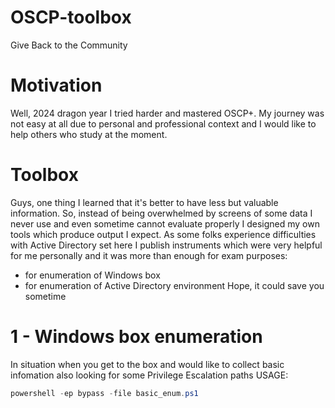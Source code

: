 # OSCP-toolbox
Give Back to the Community

# Motivation
Well, 2024 dragon year I tried harder and mastered OSCP+. My journey was not easy at all due to personal and professional context and I would like to help others who study at the moment.

# Toolbox
Guys, one thing I learned that it's better to have less but valuable information. So, instead of being overwhelmed by screens of some data I never use and even sometime cannot evaluate properly I designed my own tools which produce output I expect. As some folks experience difficulties with Active Directory set here I publish instruments which were very helpful for me personally and it was more than enough for exam purposes:
- for enumeration of Windows box
- for enumeration of Active Directory environment
Hope, it could save you sometime

# 1 - Windows box enumeration
In situation when you get to the box and would like to collect basic infomation also looking for some Privilege Escalation paths
USAGE: 
```powershell
powershell -ep bypass -file basic_enum.ps1
```

